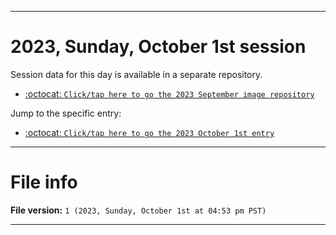 
***

# 2023, Sunday, October 1st session

Session data for this day is available in a separate repository.

- [:octocat: `Click/tap here to go the 2023 September image repository`](https://github.com/seanpm2001/SeansLifeArchive_Images_ModernSmurfsVillage_Y2023_V3/)

Jump to the specific entry:

- [:octocat: `Click/tap here to go the 2023 October 1st entry`](https://github.com/seanpm2001/SeansLifeArchive_Images_ModernSmurfsVillage_Y2023_V3/tree/SeansLifeArchive_ModernSmurfsVillage_Y2023_V3_Main-dev/10_October/01/)

***

# File info

**File version:** `1 (2023, Sunday, October 1st at 04:53 pm PST)`

***
